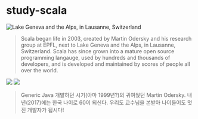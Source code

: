 # study-scala
![Lake Geneva and the Alps, in Lausanne, Switzerland](https://gift-s.kakaocdn.net/dn/gift/etc/lausanne.jpg)


> Scala began life in 2003, created by Martin Odersky and his research group at EPFL, next to Lake Geneva and the Alps, in Lausanne, Switzerland. Scala has since grown into a mature open source programming langauge, used by hundreds and thousands of developers, and is developed and maintained by scores of people all over the world.

![](http://homepages.inf.ed.ac.uk/wadler/gj/gj-front.jpg)
![](http://homepages.inf.ed.ac.uk/wadler/gj/gj-back.jpg)
> Generic Java 개발하던 시기(아마 1999년?)의 귀여웠던 Martin Odersky. 내년(2017)에는 한국 나이로 60이 되신다. 
> 우리도 교수님을 본받아 나이들어도 멋진 개발자가 됩시다!
